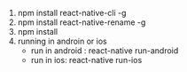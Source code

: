 1. npm install react-native-cli -g
2. npm install react-native-rename -g
3. npm install
4. running in androin or ios
    - run in android : react-native run-android
    - run in ios: react-native run-ios
